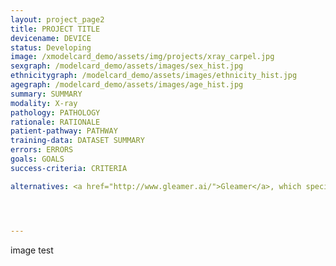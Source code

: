 ```yaml
---
layout: project_page2
title: PROJECT TITLE
devicename: DEVICE
status: Developing
image: /xmodelcard_demo/assets/img/projects/xray_carpel.jpg
sexgraph: /modelcard_demo/assets/images/sex_hist.jpg
ethnicitygraph: /modelcard_demo/assets/images/ethnicity_hist.jpg
agegraph: /modelcard_demo/assets/images/age_hist.jpg
summary: SUMMARY
modality: X-ray
pathology: PATHOLOGY
rationale: RATIONALE
patient-pathway: PATHWAY
training-data: DATASET SUMMARY
errors: ERRORS
goals: GOALS
success-criteria: CRITERIA

alternatives: <a href="http://www.gleamer.ai/">Gleamer</a>, which specialise in trauma x-rays, has been considered for this purpose but was decided not suitable to solve this particular clinical problem. The decision was made to train an in-house algorithm instead.




---
```

image test